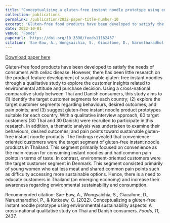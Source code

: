 ```yaml
---
title: "Conceptualizing a gluten-free instant noodle prototype using environmental sustainability aspects: A cross-national qualitative study on Thai and Danish consumers"
collection: publications
permalink: /publication/2022-paper-title-number-10
excerpt: 'Gluten-free food products have been developed to satisfy the needs of consumers with celiac disease. However, there has been little research on the product feature development of sustainable gluten-free instant noodles through a qualitative study to explore the customer insights related to environmental attitude and purchase decision. Using a cross-national comparative study between Thai and Danish consumers, this study aims to (1) identify the target customer segments for each country; (2) explore the target customer segments regarding behaviours, desired outcomes, and pain points; and (3) suggest gluten-free instant noodle product prototypes suitable for each country...'
date: 2022-10-01
venue: 'Foods'
paperurl: 'https://doi.org/10.3390/foods11162437'
citation: 'Sae-Eaw, A., Wongsaichia, S., Giacalone, D., Naruetharadhol, P., & Ketkaew, C. (2022). Conceptualizing a gluten-free instant noodle prototype using environmental sustainability aspects: A cross-national qualitative study on Thai and Danish consumers. <i>Foods, 11</i>, 2437.'
---
```


[Download paper here](https://www.mdpi.com/2304-8158/11/16/2437/pdf)

Gluten-free food products have been developed to satisfy the needs of consumers with celiac disease. However, there has been little research on the product feature development of sustainable gluten-free instant noodles through a qualitative study to explore the customer insights related to environmental attitude and purchase decision. Using a cross-national comparative study between Thai and Danish consumers, this study aims to (1) identify the target customer segments for each country; (2) explore the target customer segments regarding behaviours, desired outcomes, and pain points; and (3) suggest gluten-free instant noodle product prototypes suitable for each country. With a qualitative interview approach, 60 target customers (30 Thai and 30 Danish) were recruited to participate in this research. In addition, a thematic analysis was undertaken to examine their behaviours, desired outcomes, and pain points toward sustainable gluten-free instant noodle products. The findings revealed that convenience-oriented customers were the target segment of gluten-free instant noodle products in Thailand. This segment primarily focused on convenience as the main reason for consuming instant noodles and had common pain points in terms of taste. In contrast, environment-oriented customers were the target customer segment in Denmark. This segment consisted primarily of young women who eat less meat and shared common pain points such as difficulty accessing more sustainable options. Hence, there is a need to educate customers in Thailand (an emerging economy) and increase their awareness regarding environmental sustainability and consumption. 

Recommended citation: Sae-Eaw, A., Wongsaichia, S., Giacalone, D., Naruetharadhol, P., & Ketkaew, C. (2022). Conceptualizing a gluten-free instant noodle prototype using environmental sustainability aspects: A cross-national qualitative study on Thai and Danish consumers. <i>Foods, 11</i>, 2437.
